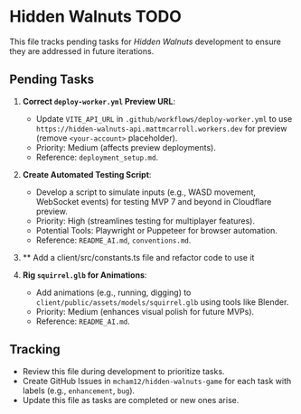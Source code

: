 # Hidden Walnuts TODO

This file tracks pending tasks for *Hidden Walnuts* development to ensure they are addressed in future iterations.

## Pending Tasks
1. **Correct `deploy-worker.yml` Preview URL**:
   - Update `VITE_API_URL` in `.github/workflows/deploy-worker.yml` to use `https://hidden-walnuts-api.mattmcarroll.workers.dev` for preview (remove `<your-account>` placeholder).
   - Priority: Medium (affects preview deployments).
   - Reference: `deployment_setup.md`.

2. **Create Automated Testing Script**:
   - Develop a script to simulate inputs (e.g., WASD movement, WebSocket events) for testing MVP 7 and beyond in Cloudflare preview.
   - Priority: High (streamlines testing for multiplayer features).
   - Potential Tools: Playwright or Puppeteer for browser automation.
   - Reference: `README_AI.md`, `conventions.md`.

3. ** Add a client/src/constants.ts file and refactor code to use it

4. **Rig `squirrel.glb` for Animations**:
   - Add animations (e.g., running, digging) to `client/public/assets/models/squirrel.glb` using tools like Blender.
   - Priority: Medium (enhances visual polish for future MVPs).
   - Reference: `README_AI.md`.

## Tracking
- Review this file during development to prioritize tasks.
- Create GitHub Issues in `mcham12/hidden-walnuts-game` for each task with labels (e.g., `enhancement`, `bug`).
- Update this file as tasks are completed or new ones arise.